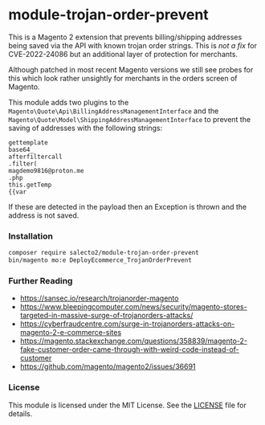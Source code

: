 # module-trojan-order-prevent

This is a Magento 2 extension that prevents billing/shipping addresses being 
saved via the API with known trojan order strings. This is *not a fix* for 
CVE-2022-24086 but an additional layer of protection for merchants.

Although patched in most recent Magento versions we still see probes for this 
which look rather unsightly for merchants in the orders screen of Magento.

This module adds two plugins to the `Magento\Quote\Api\BillingAddressManagementInterface` 
and the `Magento\Quote\Model\ShippingAddressManagementInterface` to prevent the 
saving of addresses with the following strings:

```
gettemplate
base64_
afterfiltercall
.filter(
magdemo9816@proton.me
.php
this.getTemp
{{var
```

If these are detected in the payload then an Exception is thrown and the address is not saved.

### Installation
```bash
composer require salecto2/module-trojan-order-prevent
bin/magento mo:e DeployEcommerce_TrojanOrderPrevent
```

### Further Reading
- https://sansec.io/research/trojanorder-magento
- https://www.bleepingcomputer.com/news/security/magento-stores-targeted-in-massive-surge-of-trojanorders-attacks/
- https://cyberfraudcentre.com/surge-in-trojanorders-attacks-on-magento-2-e-commerce-sites
- https://magento.stackexchange.com/questions/358839/magento-2-fake-customer-order-came-through-with-weird-code-instead-of-customer
- https://github.com/magento/magento2/issues/36691

### License

This module is licensed under the MIT License. See the [LICENSE](LICENSE.md) file for details.